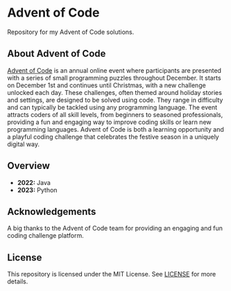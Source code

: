 # Advent of Code

Repository for my Advent of Code solutions.

## About Advent of Code

[Advent of Code](https://adventofcode.com/) is an annual online event where participants are presented with a series of small programming puzzles throughout December. It starts on December 1st and continues until Christmas, with a new challenge unlocked each day. These challenges, often themed around holiday stories and settings, are designed to be solved using code. They range in difficulty and can typically be tackled using any programming language. The event attracts coders of all skill levels, from beginners to seasoned professionals, providing a fun and engaging way to improve coding skills or learn new programming languages. Advent of Code is both a learning opportunity and a playful coding challenge that celebrates the festive season in a uniquely digital way.

## Overview

* **2022:** Java
* **2023:** Python

## Acknowledgements

A big thanks to the Advent of Code team for providing an engaging and fun coding challenge platform.

## License

This repository is licensed under the MIT License. See [LICENSE](LICENSE) for more details.
